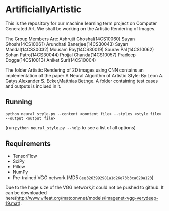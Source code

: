 # ArtificiallyArtistic
This is the repository for our machine learning term project on Computer Generated Art. We shall be working on the Artistic Rendering of Images. 

The Group Members Are:
Ashrujit Ghoshal(14CS10060)
Sayan Ghosh(14CS10061)
Arundhati Banerjee(14CS30043)
Sayan Mandal(14CS30032)
Mousam Roy(14CS30019)
Sourav Pal(14CS10062)
Sohan Patro(14CS30044)
Projjal Chanda(14CS10057)
Pradeep Dogga(14CS10013)
Aniket Suri(14CS10004)


The folder Artistic Rendering of 2D images using CNN  contains an implementation of the paper A Neural Algorithm of Artistic Style: By:Leon A. Gatys,Alexander S. Ecker,Matthias Bethge.
A folder containing test cases and outputs is inclued in it.


## Running

`python neural_style.py --content <content file> --styles <style file> --output <output file>`

(run `python neural_style.py --help` to see a list of all options)

## Requirements

* TensorFlow
* SciPy
* Pillow
* NumPy
* Pre-trained VGG network (MD5 `8ee3263992981a1d26e73b3ca028a123`)

Due to the huge size of the VGG network,it could not be pushed to github. It can be downloaded here(http://www.vlfeat.org/matconvnet/models/imagenet-vgg-verydeep-19.mat).

